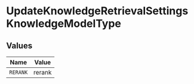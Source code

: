 # UpdateKnowledgeRetrievalSettingsKnowledgeModelType


## Values

| Name     | Value    |
| -------- | -------- |
| `RERANK` | rerank   |